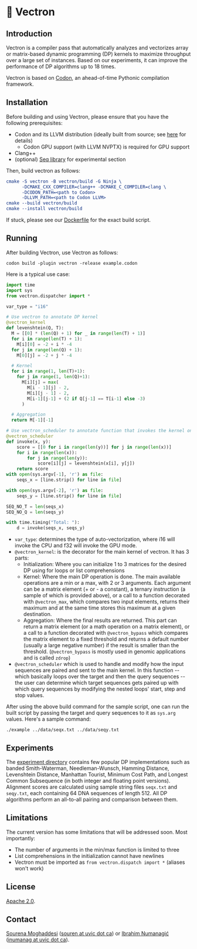 # 💠 Vectron

## Introduction
Vectron is a compiler pass that automatically analyzes and vectorizes array or matrix-based dynamic programming (DP) kernels to maximize throughput over a large set of instances.
Based on our experiments, it can improve the performance of DP algorithms up to 18 times.

Vectron is based on [Codon](https://github.com/exaloop/codon), an ahead-of-time Pythonic compilation framework.

## Installation

Before building and using Vectron, please ensure that you have the following prerequisites:

- Codon and its LLVM distribution (ideally built from source; see [here](https://docs.exaloop.io/codon/advanced/build) for details)
     - Codon GPU support (with LLVM NVPTX) is required for GPU support
- Clang++
- (optional) [Seq library](https://github.com/exaloop/seq) for experimental section

Then, build vectron as follows:
```cmake
cmake -S vectron -B vectron/build -G Ninja \
      -DCMAKE_CXX_COMPILER=clang++ -DCMAKE_C_COMPILER=clang \
      -DCODON_PATH=<path to Codon>
      -DLLVM_PATH=<path to Codon LLVM>
cmake --build vectron/build
cmake --install vectron/build
```

If stuck, please see our [Dockerfile](docker/vectron/Dockerfile) for the exact build script.

## Running

After building Vectron, use Vectron as follows:
```
codon build -plugin vectron -release example.codon
```

Here is a typical use case:

```python
import time
import sys
from vectron.dispatcher import *

var_type = "i16"

# Use vectron to annotate DP kernel
@vectron_kernel
def levenshtein(Q, T):
  M = [[0] * (len(Q) + 1) for _ in range(len(T) + 1)]
  for i in range(len(T) + 1):
    M[i][0] = -2 + i * -4
  for j in range(len(Q) + 1):
    M[0][j] = -2 + j * -4

  # Kernel
  for i in range(1, len(T)+1):
    for j in range(1, len(Q)+1):
      M[i][j] = max(
        M[i - 1][j] - 2,
        M[i][j - 1] - 2,
        M[i-1][j-1] + (2 if Q[j-1] == T[i-1] else -3)
      )

  # Aggregation
  return M[-1][-1]

# Use vectron_scheduler to annotate function that invokes the kernel on list of pairs
@vectron_scheduler
def invoke(x, y):
    score = [[0 for i in range(len(y))] for j in range(len(x))]
    for i in range(len(x)):
        for j in range(len(y)):
            score[i][j] = levenshtein(x[i], y[j])
    return score
with open(sys.argv[-1], 'r') as file:
    seqs_x = [line.strip() for line in file]

with open(sys.argv[-2], 'r') as file:
    seqs_y = [line.strip() for line in file]

SEQ_NO_T = len(seqs_x)
SEQ_NO_Q = len(seqs_y)

with time.timing("Total: "):
    d = invoke(seqs_x, seqs_y)
```
- ```var_type```: determines the type of auto-vectorization, where i16 will invoke the CPU and f32 will invoke the GPU mode.
- ```@vectron_kernel```: is the decorator for the main kernel of vectron. It has 3 parts:
     - Initialization: Where you can initialize 1 to 3 matrices for the desired DP using for loops or list comprehensions
     - Kernel: Where the main DP operation is done. The main available operations are a min or a max, with 2 or 3 arguments. Each argument can be a matrix element (+ or - a constant), a ternary instruction (a sample of which is provided above), or a call to a function decorated with ```@vectron_max```, which compares two input elements, returns their maximum and at the same time stores this maximum at a given destination.
     - Aggregation: Where the final results are returned. This part can return a matrix element (or a math operation on a matrix element), or a call to a function decorated with ```@vectron_bypass``` which compares the matrix element to a fixed threshold and returns a default number (usually a large negative number) if the result is smaller than the threshold. (```@vectron_bypass``` is mostly used in genomic applications and is called ```zdrop```)
- ```@vectron_scheduler``` which is used to handle and modify how the input sequences are paired and sent to the main kernel. In this function -- which basically loops over the target and then the query sequences -- the user can determine which target sequences gets paired up with which query sequences by modifying the nested loops' start, step and stop values.

After using the above build command for the sample script, one can run the built script by passing the target and query sequences to it as ```sys.arg``` values. Here's a sample command:

```
./example ../data/seqx.txt ../data/seqy.txt
```

## Experiments
The [experiment directory](docker/experiments_docker) contains few popular DP implementations such as banded Smith-Waterman, Needleman-Wunsch, Hamming Distance, Levenshtein Distance, Manhattan Tourist, Minimum Cost Path, and Longest Common Subsequence (in both integer and floating point versions). Alignment scores are calculated using sample string files `seqx.txt` and `seqy.txt`, each containing 64 DNA sequences of length 512. All DP algorithms perform an all-to-all pairing and comparison between them.

## Limitations

The current version has some limitations that will be addressed soon.
Most importantly:

- The number of arguments in the min/max function is limited to three
- List comprehensions in the initialization cannot have newlines
- Vectron must be imported as `from vectron.dispatch import *` (aliases won't work)

## License

[Apache 2.0](https://www.apache.org/licenses/LICENSE-2.0).

## Contact

[Sourena Moghaddesi](https://github.com/SourenM) ([souren at uvic dot ca](mailto:)) or [Ibrahim Numanagić](https://github.com/inumanag) ([inumanag at uvic dot ca](mailto:)).

